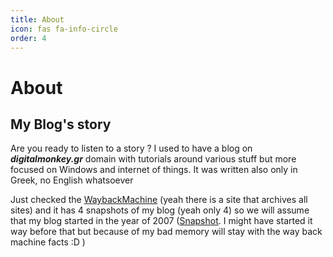 ```yaml
---
title: About
icon: fas fa-info-circle
order: 4
---
```

# About

## My Blog's story

Are you ready to listen to a story ? I used to have a blog on ***digitalmonkey.gr*** domain with tutorials around various stuff but more focused on Windows and internet of things. It was written also only in Greek, no English whatsoever 

Just checked the [WaybackMachine](https://archive.org) (yeah there is a site that archives all sites) and it has 4 snapshots of my blog (yeah only 4) so we will assume that my blog started in the year of 2007 ([Snapshot](https://web.archive.org/web/20071027092230/http://www.digitalmonkey.gr/). I might have started it way before that but because of my bad memory will stay with the way back machine facts :D
)
